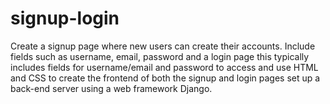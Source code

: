 # signup-login
Create a signup page where new users can create their accounts. Include fields such as username, email, password and  a login page this typically includes fields for username/email and password to access and  use HTML and CSS  to create the frontend of both the signup and login pages set up a back-end server using a web framework Django.
